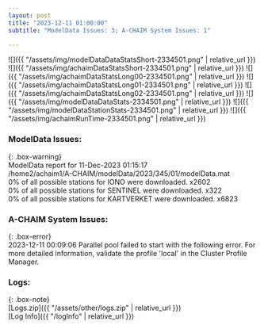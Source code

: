 ```yaml
---
layout: post
title: "2023-12-11 01:00:00"
subtitle: "ModelData Issues: 3; A-CHAIM System Issues: 1"

---
```


![]({{ "/assets/img/modelDataDataStatsShort-2334501.png" | relative_url }})
![]({{ "/assets/img/achaimDataStatsShort-2334501.png" | relative_url }})
![]({{ "/assets/img/achaimDataStatsLong00-2334501.png" | relative_url }})
![]({{ "/assets/img/achaimDataStatsLong01-2334501.png" | relative_url }})
![]({{ "/assets/img/achaimDataStatsLong02-2334501.png" | relative_url }})
![]({{ "/assets/img/modelDataDataStats-2334501.png" | relative_url }})
![]({{ "/assets/img/modelDataStationStats-2334501.png" | relative_url }})
![]({{ "/assets/img/achaimRunTime-2334501.png" | relative_url }})


### ModelData Issues:  
  
{: .box-warning}  
 ModelData report for 11-Dec-2023 01:15:17   
 /home2/achaim1/A-CHAIM/modelData/2023/345/01/modelData.mat   
 0% of all possible stations for IONO were downloaded. x2602   
 0% of all possible stations for SENTINEL were downloaded. x322   
 0% of all possible stations for KARTVERKET were downloaded. x6823   
  
### A-CHAIM System Issues:  
  
{: .box-error}  
2023-12-11 00:09:06 Parallel pool failed to start with the following error. For more detailed information, validate the profile 'local' in the Cluster Profile Manager.  

### Logs:  
  
{: .box-note}  
[Logs.zip]({{ "/assets/other/logs.zip" | relative_url }})  
[Log Info]({{ "/logInfo" | relative_url }})  
